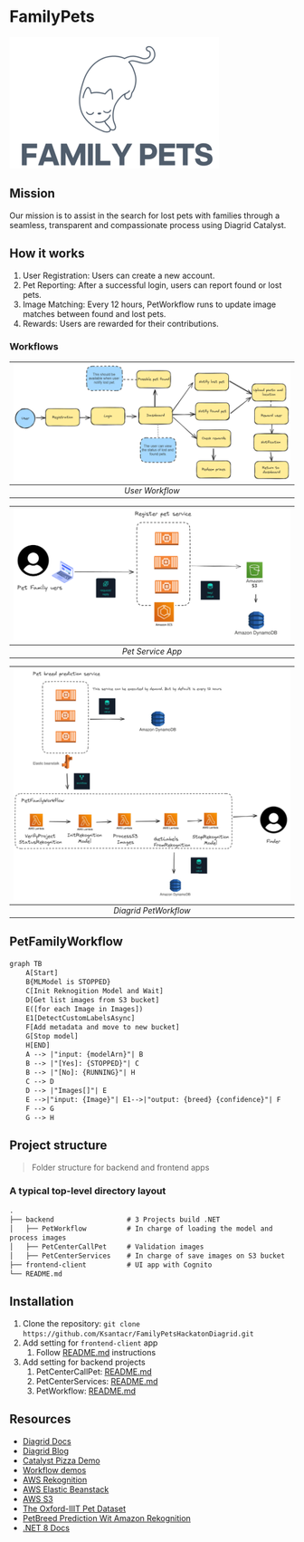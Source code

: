 # FamilyPets

![alt text](./images/familypet.png)

## Mission

Our mission is to assist in the search for lost pets with families
through a seamless, transparent and compassionate process using Diagrid Catalyst.

## How it works

1. User Registration: Users can create a new account. 
2. Pet Reporting: After a successful login, users can report found or lost pets. 
3. Image Matching: Every 12 hours, PetWorkflow runs to update image matches between found and lost pets. 
4. Rewards: Users are rewarded for their contributions.


### Workflows

| ![User Workflow](./images/image.png) | 
|:------------------------------------:| 
|           *User Workflow*            |



| ![App Workflow](./images/workflowimgvalidation.png) | 
|:----------------------------------------------:| 
|               *Pet Service App*                |



| ![App Workflow](./images/familypetsworkflow.png) | 
|:------------------------------------------------:| 
|              *Diagrid PetWorkflow*               |


## PetFamilyWorkflow

```mermaid
graph TB
    A[Start]
    B{MLModel is STOPPED}
    C[Init Reknogition Model and Wait]
    D[Get list images from S3 bucket]
    E([for each Image in Images])
    E1[DetectCustomLabelsAsync]
    F[Add metadata and move to new bucket]
    G[Stop model]
    H[END]
    A --> |"input: {modelArn}"| B
    B --> |"[Yes]: {STOPPED}"| C
    B --> |"[No]: {RUNNING}"| H
    C --> D
    D --> |"Images[]"| E
    E -->|"input: {Image}"| E1-->|"output: {breed} {confidence}"| F
    F --> G
    G --> H
```

## Project structure

> Folder structure for backend and frontend apps

### A typical top-level directory layout

    .
    ├── backend                  # 3 Projects build .NET
    │   ├── PetWorkflow          # In charge of loading the model and process images
    │   ├── PetCenterCallPet     # Validation images
    │   ├── PetCenterServices    # In charge of save images on S3 bucket
    ├── frontend-client          # UI app with Cognito
    └── README.md

## Installation

1. Clone the repository: `git clone https://github.com/Ksantacr/FamilyPetsHackatonDiagrid.git`
1. Add setting for `frontend-client` app
   1. Follow [README.md](https://github.com/Ksantacr/FamilyPetsHackatonDiagrid/tree/main/frontend-client) instructions
1. Add setting for backend projects
   1. PetCenterCallPet: [README.md](https://github.com/Ksantacr/FamilyPetsHackatonDiagrid/tree/main/backend/PetCenterServices)
   1. PetCenterServices: [README.md](https://github.com/Ksantacr/FamilyPetsHackatonDiagrid/tree/main/backend/PetCenterServices)
   1. PetWorkflow: [README.md](https://github.com/Ksantacr/FamilyPetsHackatonDiagrid/tree/main/backend/PetWorkflow)

## Resources

- [Diagrid Docs](https://docs.diagrid.io/)
- [Diagrid Blog](https://www.diagrid.io/blog)
- [Catalyst Pizza Demo](https://github.com/diagrid-labs/catalyst-pizza-demo/)
- [Workflow demos](https://github.com/diagrid-labs/dapr-workflow-demos)
- [AWS Rekognition](https://aws.amazon.com/es/rekognition/)
- [AWS Elastic Beanstack](https://aws.amazon.com/es/elasticbeanstalk/)
- [AWS S3](https://aws.amazon.com/es/s3/)
- [The Oxford-IIIT Pet Dataset](https://www.kaggle.com/datasets/tanlikesmath/the-oxfordiiit-pet-dataset/data)
- [PetBreed Prediction Wit Amazon Rekognition](https://github.com/aws-samples/pet-breed-prediction-with-amazon-rekognition/)
- [.NET 8 Docs](https://dotnet.microsoft.com/en-us/learntocode)
